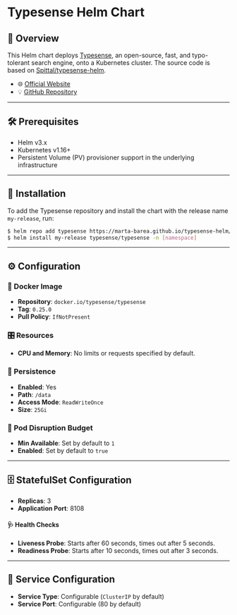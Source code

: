 # Typesense Helm Chart

## 📌 Overview

This Helm chart deploys [Typesense](https://typesense.org/), an open-source, fast, and typo-tolerant search engine, onto a Kubernetes cluster. The source code is based on [Spittal/typesense-helm](https://github.com/Spittal/typesense-helm).

- 🌐 [Official Website](https://typesense.org/)
- 💡 [GitHub Repository](https://github.com/typesense/typesense)

---

## 🛠 Prerequisites

- Helm v3.x
- Kubernetes v1.16+
- Persistent Volume (PV) provisioner support in the underlying infrastructure

---

## 🚀 Installation

To add the Typesense repository and install the chart with the release name `my-release`, run:

```bash
$ helm repo add typesense https://marta-barea.github.io/typesense-helm/
$ helm install my-release typesense/typesense -n [namespace]
```

---

## ⚙️ Configuration

### 🐳 Docker Image

- **Repository**: `docker.io/typesense/typesense`
- **Tag**: `0.25.0`
- **Pull Policy**: `IfNotPresent`

### 🎛 Resources

- **CPU and Memory**: No limits or requests specified by default.

### 💽 Persistence

- **Enabled**: Yes
- **Path**: `/data`
- **Access Mode**: `ReadWriteOnce`
- **Size**: `25Gi`

### 💼 Pod Disruption Budget

- **Min Available**: Set by default to `1`
- **Enabled**:  Set by default to `true`
---

## 🗄 StatefulSet Configuration

- **Replicas**: 3
- **Application Port**: 8108

#### 🩺 Health Checks

- **Liveness Probe**: Starts after 60 seconds, times out after 5 seconds.
- **Readiness Probe**: Starts after 10 seconds, times out after 3 seconds.

---

## 📡 Service Configuration

- **Service Type**: Configurable (`ClusterIP` by default)
- **Service Port**: Configurable (80 by default)
